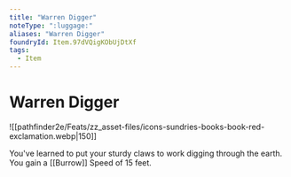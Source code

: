 ```yaml
---
title: "Warren Digger"
noteType: ":luggage:"
aliases: "Warren Digger"
foundryId: Item.97dVQigKObUjDtXf
tags:
  - Item
---
```


# Warren Digger
![[pathfinder2e/Feats/zz_asset-files/icons-sundries-books-book-red-exclamation.webp|150]]

You've learned to put your sturdy claws to work digging through the earth. You gain a [[Burrow]] Speed of 15 feet.
